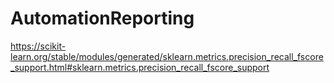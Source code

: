 # AutomationReporting
https://scikit-learn.org/stable/modules/generated/sklearn.metrics.precision_recall_fscore_support.html#sklearn.metrics.precision_recall_fscore_support

